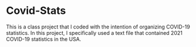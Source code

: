 # Covid-Stats
This is a class project that I coded with the intention of organizing COVID-19 statistics.
In this project, I specifically used a text file that contained 2021 COVID-19 statistics in the USA. 
